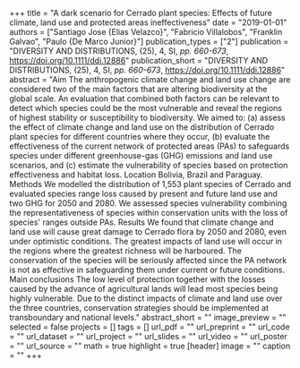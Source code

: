 +++
title = "A dark scenario for Cerrado plant species: Effects of future climate,
   land use and protected areas ineffectiveness"
date = "2019-01-01"
authors = ["Santiago Jose {Elias Velazco}", "Fabricio Villalobos", "Franklin Galvao", "Paulo {De Marco Junior}"]
publication_types = ["2"]
publication = "DIVERSITY AND DISTRIBUTIONS, (25), 4, SI, _pp. 660-673_, https://doi.org/10.1111/ddi.12886"
publication_short = "DIVERSITY AND DISTRIBUTIONS, (25), 4, SI, _pp. 660-673_, https://doi.org/10.1111/ddi.12886"
abstract = "Aim The anthropogenic climate change and land use change are considered
   two of the main factors that are altering biodiversity at the global
   scale. An evaluation that combined both factors can be relevant to
   detect which species could be the most vulnerable and reveal the regions
   of highest stability or susceptibility to biodiversity. We aimed to: (a)
   assess the effect of climate change and land use on the distribution of
   Cerrado plant species for different countries where they occur, (b)
   evaluate the effectiveness of the current network of protected areas
   (PAs) to safeguards species under different greenhouse-gas (GHG)
   emissions and land use scenarios, and (c) estimate the vulnerability of
   species based on protection effectiveness and habitat loss. Location
   Bolivia, Brazil and Paraguay. Methods We modelled the distribution of
   1,553 plant species of Cerrado and evaluated species range loss caused
   by present and future land use and two GHG for 2050 and 2080. We
   assessed species vulnerability combining the representativeness of
   species within conservation units with the loss of species' ranges
   outside PAs. Results We found that climate change and land use will
   cause great damage to Cerrado flora by 2050 and 2080, even under
   optimistic conditions. The greatest impacts of land use will occur in
   the regions where the greatest richness will be harboured. The
   conservation of the species will be seriously affected since the PA
   network is not as effective in safeguarding them under current or future
   conditions. Main conclusions The low level of protection together with
   the losses caused by the advance of agricultural lands will lead most
   species being highly vulnerable. Due to the distinct impacts of climate
   and land use over the three countries, conservation strategies should be
   implemented at transboundary and national levels."
abstract_short = ""
image_preview = ""
selected = false
projects = []
tags = []
url_pdf = ""
url_preprint = ""
url_code = ""
url_dataset = ""
url_project = ""
url_slides = ""
url_video = ""
url_poster = ""
url_source = ""
math = true
highlight = true
[header]
image = ""
caption = ""
+++
